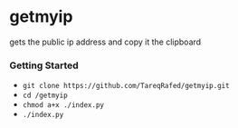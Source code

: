 # getmyip

gets the public ip address and copy it the clipboard

### Getting Started

* `git clone https://github.com/TareqRafed/getmyip.git`
* `cd /getmyip`
* `chmod a+x ./index.py`
* `./index.py`
